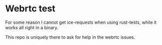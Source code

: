 # Webrtc test

For some reason I cannot get ice-requests when using rust-tests,
while it works all right in a binary.

This repo is uniquely there to ask for help in the webrtc issues.